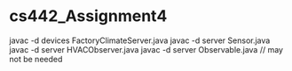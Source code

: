 # cs442_Assignment4
javac -d devices FactoryClimateServer.java
javac -d server Sensor.java 
javac -d server HVACObserver.java
javac -d server Observable.java // may not be needed